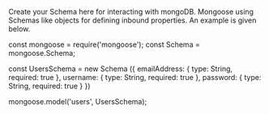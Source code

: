 Create your Schema here for interacting with mongoDB. Mongoose using Schemas like objects for defining inbound properties.
An example is given below.

const mongoose = require('mongoose');
const Schema = mongoose.Schema;

const UsersSchema = new Schema ({
    emailAddress: {
        type: String,
        required: true
    },
    username: {
        type: String,
        required: true
    },
    password: {
        type: String,
        required: true
    }
})

mongoose.model('users', UsersSchema);